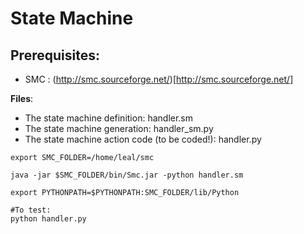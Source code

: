 State Machine
=============

Prerequisites:
--------------

-	SMC : (http://smc.sourceforge.net/)[http://smc.sourceforge.net/]

**Files**:
- The state machine definition: handler.sm
- The state machine generation: handler_sm.py
- The state machine action code (to be coded!): handler.py

```
export SMC_FOLDER=/home/leal/smc

java -jar $SMC_FOLDER/bin/Smc.jar -python handler.sm

export PYTHONPATH=$PYTHONPATH:SMC_FOLDER/lib/Python

#To test:
python handler.py

```
 